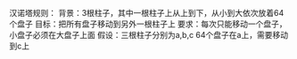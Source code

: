 汉诺塔规则： 
背景：3根柱子，其中一根柱子上从上到下，从小到大依次放着64个盘子 
目标：把所有盘子移动到另外一根柱子上 
要求：每次只能移动一个盘子，小盘子必须在大盘子上面 
假设：三根柱子分别为a,b,c  64个盘子在a上，需要移动到c上 
